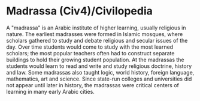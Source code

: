 # Madrassa (Civ4)/Civilopedia

A "madrassa" is an Arabic institute of higher learning, usually religious in nature. The earliest madrasses were formed in Islamic mosques, where scholars gathered to study and debate religious and secular issues of the day. Over time students would come to study with the most learned scholars; the most popular teachers often had to construct separate buildings to hold their growing student population.
At the madrassas the students would learn to read and write and study religious doctrine, history and law. Some madrassas also taught logic, world history, foreign language, mathematics, art and science. Since state-run colleges and universities did not appear until later in history, the madrassas were critical centers of learning in many early Arabic cities.